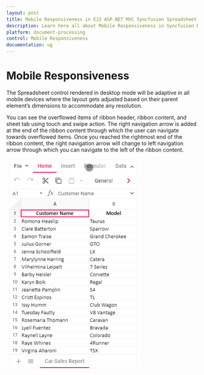 ```yaml
---
layout: post
title: Mobile Responsiveness in EJ2 ASP.NET MVC Syncfusion Spreadsheet Component
description: Learn here all about Mobile Responsiveness in Syncfusion EJ2 ASP.NET MVC Spreadsheet component of Syncfusion Essential JS 2 and more.
platform: document-processing
control: Mobile Responsiveness
documentation: ug
---
```



# Mobile Responsiveness 

The Spreadsheet control rendered in desktop mode will be adaptive in all mobile devices where the layout gets adjusted based on their parent element’s dimensions to accommodate any resolution.

You can see the overflowed items of ribbon header, ribbon content, and sheet tab using touch and swipe action. The right navigation arrow is added at the end of the ribbon content through which the user can navigate towards overflowed items. Once you reached the rightmost end of the ribbon content, the right navigation arrow will change to left navigation arrow through which you can navigate to the left of the ribbon content.

![Spreadsheet Adaptive Mode](./images/spreadsheet_adaptive_mode.gif)
